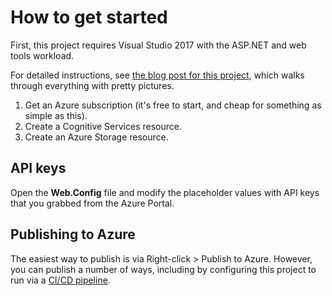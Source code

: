 # How to get started

First, this project requires Visual Studio 2017 with the ASP.NET and web tools workload.

For detailed instructions, see [the blog post for this project](https://blogs.msdn.microsoft.com/webdev/2018/02/05/learn-how-to-do-image-recognition-with-cognitive-services-and-asp-net), which walks through everything with pretty pictures.

1. Get an Azure subscription (it's free to start, and cheap for something as simple as this).
2. Create a Cognitive Services resource.
3. Create an Azure Storage resource.

## API keys

Open the **Web.Config** file and modify the placeholder values with API keys that you grabbed from the Azure Portal.

## Publishing to Azure

The easiest way to publish is via Right-click > Publish to Azure. However, you can publish a number of ways, including by configuring this project to run via a [CI/CD pipeline](https://docs.microsoft.com/en-us/vsts/build-release/apps/aspnet/build-aspnet-4?tabs=vsts).
